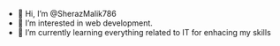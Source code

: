 - 👋 Hi, I’m @SherazMalik786
- 👀 I’m interested in  web development.
- 🌱 I’m currently learning everything related to IT for enhacing my skills


<!---
SherazMalik786/SherazMalik786 is a ✨ special ✨ repository because its `README.md` (this file) appears on your GitHub profile.
You can click the Preview link to take a look at your changes.
--->
